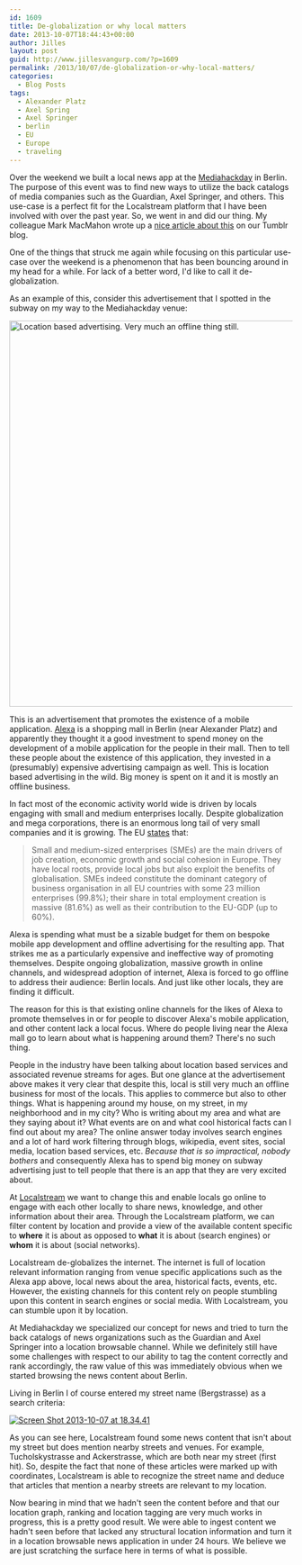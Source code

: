 ```yaml
---
id: 1609
title: De-globalization or why local matters
date: 2013-10-07T18:44:43+00:00
author: Jilles
layout: post
guid: http://www.jillesvangurp.com/?p=1609
permalink: /2013/10/07/de-globalization-or-why-local-matters/
categories:
  - Blog Posts
tags:
  - Alexander Platz
  - Axel Spring
  - Axel Springer
  - berlin
  - EU
  - Europe
  - traveling
---
```

Over the weekend we built a local news app at the [Mediahackday](http://www.mediahackday.com/) in Berlin. The purpose of this event was to find new ways to utilize the back catalogs of media companies such as the Guardian, Axel Springer, and others. This use-case is a perfect fit for the Localstream platform that I have been involved with over the past year. So, we went in and did our thing. My colleague Mark MacMahon wrote up a [nice article about this](http://localstream.tumblr.com/post/63311958222/localstream-at-mediahackday) on our Tumblr blog.

One of the things that struck me again while focusing on this particular use-case over the weekend is a phenomenon that has been bouncing around in my head for a while. For lack of a better word, I'd like to call it de-globalization. 

As an example of this, consider this advertisement that I spotted in the subway on my way to the Mediahackday venue:

[<img src="http://farm4.staticflickr.com/3744/10135676035_a447a80312_c.jpg" width="800" height="686" alt="Location based advertising. Very much an offline thing still.">](http://www.flickr.com/photos/jillesvangurp/10135676035/)

This is an advertisement that promotes the existence of a mobile application. [Alexa](http://www.alexacentre.com/) is a shopping mall in Berlin (near Alexander Platz) and apparently they thought it a good investment to spend money on the development of a mobile application for the people in their mall. Then to tell these people about the existence of this application, they invested in a (presumably) expensive advertising campaign as well. This is location based advertising in the wild. Big money is spent on it and it is mostly an offline business. 

In fact most of the economic activity world wide is driven by locals engaging with small and medium enterprises locally. Despite globalization and mega corporations, there is an enormous long tail of very small companies and it is growing. The EU [states](http://www.eurochambres.eu/content/Default.asp?PageID=63) that:

<blockquote>Small and medium-sized enterprises (SMEs) are the main drivers of job creation, economic growth and social cohesion in Europe. They have local roots, provide local jobs but also exploit the benefits of globalisation. SMEs indeed constitute the dominant category of business organisation in all EU countries with some 23 million enterprises (99.8%); their share in total employment creation is massive (81.6%) as well as their contribution to the EU-GDP (up to 60%).</blockquote>

Alexa is spending what must be a sizable budget for them on bespoke mobile app development and offline advertising for the resulting app. That strikes me as a particularly expensive and ineffective way of promoting themselves. Despite ongoing globalization, massive growth in online channels, and widespread adoption of internet, Alexa is forced to go offline to address their audience: Berlin locals. And just like other locals, they are finding it difficult.

The reason for this is that existing online channels for the likes of Alexa to promote themselves in or for people to discover Alexa's mobile application, and other content lack a local focus. Where do people living near the Alexa mall go to learn about what is happening around them? There's no such thing.

People in the industry have been talking about location based services and associated revenue streams for ages. But one glance at the advertisement above makes it very clear that despite this, local is still very much an offline business for most of the locals. This applies to commerce but also to other things. What is happening around my house, on my street, in my neighborhood and in my city? Who is writing about my area and what are they saying about it? What events are on and what cool historical facts can I find out about my area? The online answer today involves search engines and a lot of hard work filtering through blogs, wikipedia, event sites, social media, location based services, etc. <em>Because that is so impractical, nobody bothers</em> and consequently Alexa has to spend big money on subway advertising just to tell people that there is an app that they are very excited about.

At [Localstream](http://localstre.am) we want to change this and enable locals go online to engage with each other locally to share news, knowledge, and other information about their area. Through the Localstream platform, we can filter content by location and provide a view of the available content specific to **where</strong> it is about as opposed to <strong>what</strong> it is about (search engines) or <strong>whom** it is about (social networks).

Localstream de-globalizes the internet. The internet is full of location relevant information ranging from venue specific applications such as the Alexa app above, local news about the area, historical facts, events, etc. However, the existing channels for this content rely on people stumbling upon this content in search engines or social media. With Localstream, you can stumble upon it by location. 

At Mediahackday we specialized our concept for news and tried to turn the back catalogs of news organizations such as the Guardian and Axel Springer into a location browsable channel. While we definitely still have some challenges with respect to our ability to tag the content correctly and rank accordingly, the raw value of this was immediately obvious when we started browsing the news content about Berlin. 

Living in Berlin I of course entered my street name (Bergstrasse) as a search criteria:

[![Screen Shot 2013-10-07 at 18.34.41](https://www.jillesvangurp.com/wp-content/uploads/2013/10/Screen-Shot-2013-10-07-at-18.34.41.png)](https://www.jillesvangurp.com/wp-content/uploads/2013/10/Screen-Shot-2013-10-07-at-18.34.41.png)

As you can see here, Localstream found some news content that isn't about my street but does mention nearby streets and venues. For example, Tucholskystrasse and Ackerstrasse, which are both near my street (first hit). So, despite the fact that none of these articles were marked up with coordinates, Localstream is able to recognize the street name and deduce that articles that mention a nearby streets are relevant to my location. 

Now bearing in mind that we hadn't seen the content before and that our location graph, ranking and location tagging are very much works in progress, this is a pretty good result. We were able to ingest content we hadn't seen before that lacked any structural location information and turn it in a location browsable news application in under 24 hours. We believe we are just scratching the surface here in terms of what is possible.

